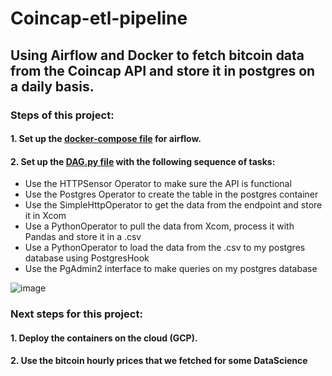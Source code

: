 # Coincap-etl-pipeline
## Using Airflow and Docker to fetch bitcoin data from the Coincap API and store it in postgres on a daily basis. 

### Steps of this project: 

#### 1. Set up the [docker-compose file](https://github.com/Anassidr/Coincap-etl-pipeline/blob/main/coincap-project/docker-compose.yaml) for airflow.

#### 2. Set up the [DAG.py file](https://github.com/Anassidr/Coincap-etl-pipeline/blob/main/coincap-project/dags/ETL_dag.py) with the following sequence of tasks:
  - Use the HTTPSensor Operator to make sure the API is functional
  - Use the Postgres Operator to create the table in the postgres container
  - Use the SimpleHttpOperator to get the data from the endpoint and store it in Xcom
  - Use a PythonOperator to pull the data from Xcom, process it with Pandas and store it in a .csv
  - Use a PythonOperator to load the data from the .csv to my postgres database using PostgresHook
  - Use the PgAdmin2 interface to make queries on my postgres database 
  
![image](https://user-images.githubusercontent.com/109003970/222769342-7847983c-135a-41f5-a005-1c71df9295b4.png)


### Next steps for this project: 
#### 1. Deploy the containers on the cloud (GCP).
#### 2. Use the bitcoin hourly prices that we fetched for some DataScience 


